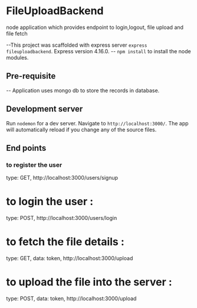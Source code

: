# FileUploadBackend
node application which provides endpoint to login,logout, file upload and file fetch

--This project was scaffolded with express server `express fileuploadbackend`. Express version 4.16.0.
-- `npm install` to install the node modules.

## Pre-requisite

-- Application uses mongo db to store the records in database.

## Development server

Run `nodemon` for a dev server. Navigate to `http://localhost:3000/`. The app will automatically reload if you change any of the source files.

## End points

### to register the user
type: GET, 
http://localhost:3000/users/signup

# to login the user :
type: POST, 
http://localhost:3000/users/login

# to fetch the file details :
type: GET, data: token, 
http://localhost:3000/upload

# to upload the file into the server :
type: POST, data: token, 
http://localhost:3000/upload
